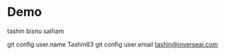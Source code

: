 # Demo


tashin 
bisnu
saiham

git config user.name Tashin83
git config user.email tashin@inverseai.com
